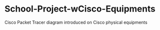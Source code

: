 # School-Project-wCisco-Equipments
Cisco Packet Tracer diagram introduced on Cisco physical equipments
